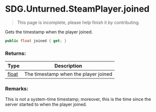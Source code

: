 # SDG.Unturned.SteamPlayer.joined

> This page is incomplete, please help finish it by contributing.

Gets the timestamp when the player joined.

```csharp
public float joined { get; }
```

### Returns:

Type | Description
------------ | -------------
[float](https://docs.microsoft.com/en-us/dotnet/api/system.single?view=netframework-3.5) | The timestamp when the player joined

### Remarks:
This is not a system-time timestamp; moreover, this is the time since the server started to when the player joined.
